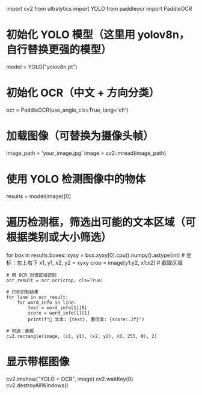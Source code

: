 import cv2
from ultralytics import YOLO
from paddleocr import PaddleOCR

# 初始化 YOLO 模型（这里用 yolov8n，自行替换更强的模型）
model = YOLO("yolov8n.pt")

# 初始化 OCR（中文 + 方向分类）
ocr = PaddleOCR(use_angle_cls=True, lang='ch')

# 加载图像（可替换为摄像头帧）
image_path = 'your_image.jpg'
image = cv2.imread(image_path)

# 使用 YOLO 检测图像中的物体
results = model(image)[0]

# 遍历检测框，筛选出可能的文本区域（可根据类别或大小筛选）
for box in results.boxes:
    xyxy = box.xyxy[0].cpu().numpy().astype(int)  # 坐标：左上右下
    x1, y1, x2, y2 = xyxy
    crop = image[y1:y2, x1:x2]  # 截取区域

    # 用 OCR 对该区域识别
    ocr_result = ocr.ocr(crop, cls=True)

    # 打印识别结果
    for line in ocr_result:
        for word_info in line:
            text = word_info[1][0]
            score = word_info[1][1]
            print(f"📄 文本: {text}, 置信度: {score:.2f}")

    # 可选：画框
    cv2.rectangle(image, (x1, y1), (x2, y2), (0, 255, 0), 2)

# 显示带框图像
cv2.imshow("YOLO + OCR", image)
cv2.waitKey(0)
cv2.destroyAllWindows()